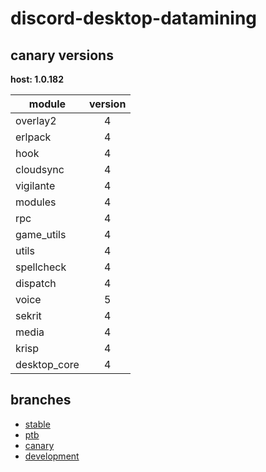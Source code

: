 # discord-desktop-datamining

## canary versions

**host: 1.0.182**

| module | version |
| ------ | :-----: |
| overlay2 | 4 |
| erlpack | 4 |
| hook | 4 |
| cloudsync | 4 |
| vigilante | 4 |
| modules | 4 |
| rpc | 4 |
| game_utils | 4 |
| utils | 4 |
| spellcheck | 4 |
| dispatch | 4 |
| voice | 5 |
| sekrit | 4 |
| media | 4 |
| krisp | 4 |
| desktop_core | 4 |

## branches

- [stable](https://github.com/OpenAsar/discord-desktop-datamining/tree/stable)
- [ptb](https://github.com/OpenAsar/discord-desktop-datamining/tree/ptb)
- [canary](https://github.com/OpenAsar/discord-desktop-datamining/tree/canary)
- [development](https://github.com/OpenAsar/discord-desktop-datamining/tree/development)